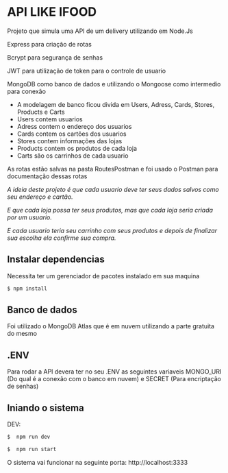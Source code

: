 # API LIKE IFOOD
Projeto que simula uma API de um delivery utilizando em Node.Js

Express para criação de rotas

Bcrypt para segurança de senhas

JWT para utilização de token para o controle de usuario

MongoDB como banco de dados e utilizando o Mongoose como intermedio para conexão
  * A modelagem de banco ficou divida em Users, Adress, Cards, Stores, Products e Carts
  * Users contem usuarios
  * Adress contem o endereço dos usuarios 
  * Cards contem os cartões dos usuarios 
  * Stores contem informações das lojas
  * Products contem os produtos de cada loja
  * Carts são os carrinhos de cada usuario 
 
As rotas estão salvas na pasta RoutesPostman e foi usado o Postman para documentação dessas rotas

*A ideia deste projeto é que cada usuario deve ter seus dados salvos como seu endereço e cartão.* 

*E que cada loja possa ter seus produtos, mas que cada loja seria criada por um usuario.*

*E cada usuario teria seu carrinho com seus produtos e depois de finalizar sua escolha ela confirme sua compra.*

## Instalar dependencias 
Necessita ter um gerenciador de pacotes instalado em sua maquina
```js
$ npm install
```

## Banco de dados
Foi utilizado o MongoDB Atlas que é em nuvem utilizando a parte gratuita do mesmo 

## .ENV
Para rodar a API devera ter no seu .ENV as seguintes variaveis MONGO_URI (Do qual é a conexão com o banco em nuvem) e SECRET (Para encriptação de senhas)

## Iniando o sistema

DEV:
```js
$  npm run dev
```

```js
$  npm run start
```
O sistema vai funcionar na seguinte porta:
http://localhost:3333

